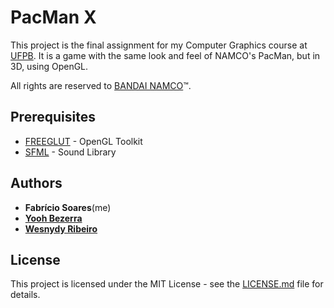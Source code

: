 # PacMan X

This project is the final assignment for my Computer Graphics course at [UFPB](http://ufpb.br). It is a game with the same look and feel of NAMCO's PacMan, but in 3D, using OpenGL.

All rights are reserved to [BANDAI NAMCO](https://www.bandainamcoent.com)™.

## Prerequisites

- [FREEGLUT](http://freeglut.sourceforge.net/index.php#download) - OpenGL Toolkit
- [SFML](http://www.sfml-dev.org) - Sound Library

## Authors

- **Fabrício Soares**(me)
- **[Yooh Bezerra](https://github.com/nxzx)**
- **[Wesnydy Ribeiro](https://github.com/wesnydy)**


## License

This project is licensed under the MIT License - see the [LICENSE.md](LICENSE.md) file for details.

